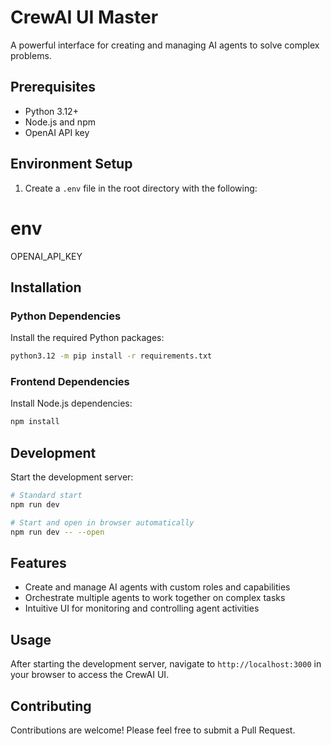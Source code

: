 # CrewAI UI Master

A powerful interface for creating and managing AI agents to solve complex problems.

## Prerequisites

- Python 3.12+
- Node.js and npm
- OpenAI API key

## Environment Setup

1. Create a `.env` file in the root directory with the following:

# env
OPENAI_API_KEY

## Installation

### Python Dependencies

Install the required Python packages:

```bash
python3.12 -m pip install -r requirements.txt
```

### Frontend Dependencies

Install Node.js dependencies:

```bash
npm install
```

## Development

Start the development server:

```bash
# Standard start
npm run dev

# Start and open in browser automatically
npm run dev -- --open
```

## Features

- Create and manage AI agents with custom roles and capabilities
- Orchestrate multiple agents to work together on complex tasks
- Intuitive UI for monitoring and controlling agent activities

## Usage

After starting the development server, navigate to `http://localhost:3000` in your browser to access the CrewAI UI.

## Contributing

Contributions are welcome! Please feel free to submit a Pull Request.

